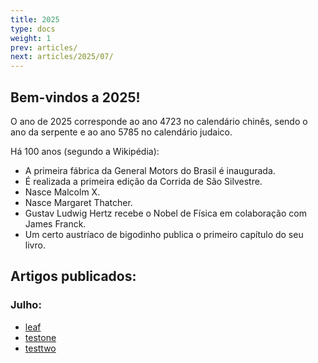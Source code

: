 ```yaml
---
title: 2025
type: docs
weight: 1
prev: articles/
next: articles/2025/07/
---
```


## Bem-vindos a 2025!

O ano de 2025 corresponde ao ano 4723 no calendário chinês, sendo o ano da serpente e ao ano 5785 no calendário judaico.


Há 100 anos (segundo a Wikipédia):
* A primeira fábrica da General Motors do Brasil é inaugurada.
* É realizada a primeira edição da Corrida de São Silvestre.
* Nasce Malcolm X.
* Nasce Margaret Thatcher.
* Gustav Ludwig Hertz recebe o Nobel de Física em colaboração com James Franck.
* Um certo austríaco de bigodinho publica o primeiro capítulo do seu livro.


## Artigos publicados:

### Julho:

* [leaf](07/leaf)
* [testone](07/testone)
* [testtwo](07/testtwo)
